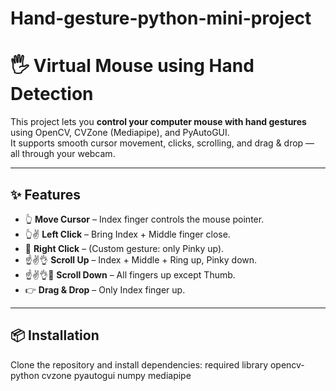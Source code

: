 # Hand-gesture-python-mini-project
# 🖐️ Virtual Mouse using Hand Detection

This project lets you **control your computer mouse with hand gestures** using OpenCV, CVZone (Mediapipe), and PyAutoGUI.  
It supports smooth cursor movement, clicks, scrolling, and drag & drop — all through your webcam.  

---

## ✨ Features
- 👆 **Move Cursor** – Index finger controls the mouse pointer.  
- 👆✌️ **Left Click** – Bring Index + Middle finger close.  
- 🤟 **Right Click** – (Custom gesture: only Pinky up).  
- ☝️✌️👌 **Scroll Up** – Index + Middle + Ring up, Pinky down.  
- ☝️✌️👌👋 **Scroll Down** – All fingers up except Thumb.  
- 👉 **Drag & Drop** – Only Index finger up.  

---

## 📦 Installation
Clone the repository and install dependencies:
required library
opencv-python
cvzone
pyautogui
numpy
mediapipe
